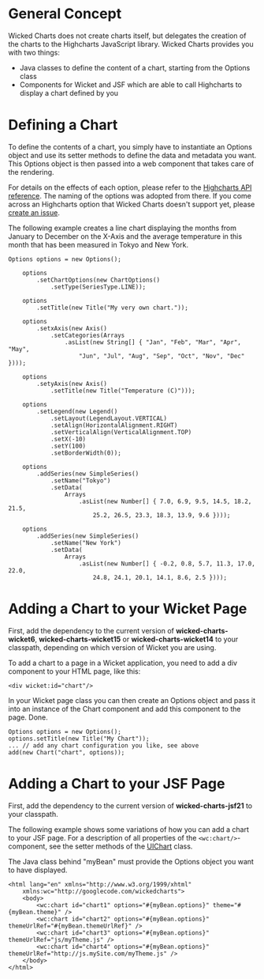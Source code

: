 # General Concept #
Wicked Charts does not create charts itself, but delegates the creation of the charts to the Highcharts JavaScript library. Wicked Charts provides you with two things:
  * Java classes to define the content of a chart, starting from the Options class
  * Components for Wicket and JSF which are able to call Highcharts to display a chart defined by you

# Defining a Chart #
To define the contents of a chart, you simply have to instantiate an Options object and use its setter methods to define the data and metadata you want. This Options object is then passed into a web component that takes care of the rendering.

For details on the effects of each option, please refer to the <a href='http://api.highcharts.com/highcharts'>Highcharts API reference</a>. The naming of the options was adopted from there. If you come across an Highcharts option that Wicked Charts doesn't support yet, please <a href='http://code.google.com/p/wicked-charts/issues/list'>create an issue</a>.

The following example creates a line chart displaying the months from January to December on the X-Axis and the average temperature in this month that has been measured in Tokyo and New York.

```
Options options = new Options();

    options
        .setChartOptions(new ChartOptions()
            .setType(SeriesType.LINE));

    options
        .setTitle(new Title("My very own chart."));

    options
        .setxAxis(new Axis()
            .setCategories(Arrays
                .asList(new String[] { "Jan", "Feb", "Mar", "Apr", "May",
                    "Jun", "Jul", "Aug", "Sep", "Oct", "Nov", "Dec" })));

    options
        .setyAxis(new Axis()
            .setTitle(new Title("Temperature (C)")));

    options
        .setLegend(new Legend()
            .setLayout(LegendLayout.VERTICAL)
            .setAlign(HorizontalAlignment.RIGHT)
            .setVerticalAlign(VerticalAlignment.TOP)
            .setX(-10)
            .setY(100)
            .setBorderWidth(0));

    options
        .addSeries(new SimpleSeries()
            .setName("Tokyo")
            .setData(
                Arrays
                    .asList(new Number[] { 7.0, 6.9, 9.5, 14.5, 18.2, 21.5,
                        25.2, 26.5, 23.3, 18.3, 13.9, 9.6 })));

    options
        .addSeries(new SimpleSeries()
            .setName("New York")
            .setData(
                Arrays
                    .asList(new Number[] { -0.2, 0.8, 5.7, 11.3, 17.0, 22.0,
                        24.8, 24.1, 20.1, 14.1, 8.6, 2.5 })));
```

# Adding a Chart to your Wicket Page #
First, add the dependency to the current version of **wicked-charts-wicket6**, **wicked-charts-wicket15** or **wicked-charts-wicket14** to your classpath, depending on which version of Wicket you are using.

To add a chart to a page in a Wicket application, you need to add a div component to your HTML page, like this:

```
<div wicket:id="chart"/>
```

In your Wicket page class you can then create an Options object and pass it into an instance of the Chart component and add this component to the page. Done.

```
Options options = new Options();
options.setTitle(new Title("My Chart"));
... // add any chart configuration you like, see above
add(new Chart("chart", options));
```

# Adding a Chart to your JSF Page #
First, add the dependency to the current version of **wicked-charts-jsf21** to your classpath.

The following example shows some variations of how you can add a chart to your JSF page. For a description of all properties of the `<wc:chart/>`-component, see the setter methods of the <a href='http://wicked-charts.googlecode.com/svn/trunk/wicked-charts-parent/apidocs/com/googlecode/wickedcharts/UIChart.html'>UIChart</a> class.

The Java class behind "myBean" must provide the Options object you want to have displayed.

```
<html lang="en" xmlns="http://www.w3.org/1999/xhtml"
    xmlns:wc="http://googlecode.com/wickedcharts">
    <body>
        <wc:chart id="chart1" options="#{myBean.options}" theme="#{myBean.theme}" />
        <wc:chart id="chart2" options="#{myBean.options}" themeUrlRef="#{myBean.themeUrlRef}" />
        <wc:chart id="chart3" options="#{myBean.options}" themeUrlRef="js/myTheme.js" />
        <wc:chart id="chart4" options="#{myBean.options}" themeUrlRef="http://js.mySite.com/myTheme.js" />
    </body>
</html>
```